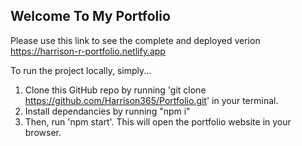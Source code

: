 ## Welcome To My Portfolio

Please use this link to see the complete and deployed verion https://harrison-r-portfolio.netlify.app

To run the project locally, simply...

1. Clone this GitHub repo by running 'git clone https://github.com/Harrison365/Portfolio.git' in your terminal.
2. Install dependancies by running "npm i"
3. Then, run 'npm start'. This will open the portfolio website in your browser.
